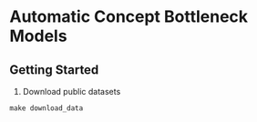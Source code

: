 # Automatic Concept Bottleneck Models

## Getting Started
1. Download public datasets
```
make download_data
```
